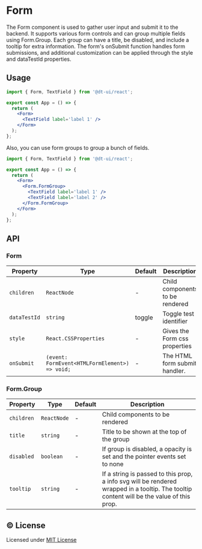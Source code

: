 # Form

The Form component is used to gather user input and submit it to the backend. It supports various form controls and can group multiple fields using Form.Group. Each group can have a title, be disabled, and include a tooltip for extra information. The form's onSubmit function handles form submissions, and additional customization can be applied through the style and dataTestId properties.

## Usage

```jsx
import { Form, TextField } from '@dt-ui/react';

export const App = () => {
  return (
    <Form>
      <TextField label='label 1' />
    </Form>
  );
};
```

Also, you can use form groups to group a bunch of fields.

```jsx
import { Form, TextField } from '@dt-ui/react';

export const App = () => {
  return (
    <Form>
      <Form.FormGroup>
        <TextField label='label 1' />
        <TextField label='label 2' />
      </Form.FormGroup>
    </Form>
  );
};
```

## API

### Form

| Property     | Type                                           | Default | Description                     |
| ------------ | ---------------------------------------------- | ------- | ------------------------------- |
| `children`   | `ReactNode`                                    | -       | Child components to be rendered |
| `dataTestId` | `string`                                       | toggle  | Toggle test identifier          |
| `style`      | `React.CSSProperties`                          | -       | Gives the Form css properties   |
| `onSubmit`   | `(event: FormEvent<HTMLFormElement>) => void;` | -       | The HTML form submit handler.   |

### Form.Group

| Property   | Type        | Default | Description                                                                                                                               |
| ---------- | ----------- | ------- | ----------------------------------------------------------------------------------------------------------------------------------------- |
| `children` | `ReactNode` | -       | Child components to be rendered                                                                                                           |
| `title`    | `string`    | -       | Title to be shown at the top of the group                                                                                                 |
| `disabled` | `boolean`   | -       | If group is disabled, a opacity is set and the pointer events set to none                                                                 |
| `tooltip`  | `string`    | -       | If a string is passed to this prop, a info svg will be rendered wrapped in a tooltip. The tooltip content will be the value of this prop. |

## &copy; License

Licensed under [MIT License](LICENSE.md)
